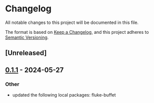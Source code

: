 # Changelog
All notable changes to this project will be documented in this file.

The format is based on [Keep a Changelog](https://keepachangelog.com/en/1.0.0/),
and this project adheres to [Semantic Versioning](https://semver.org/spec/v2.0.0.html).

## [Unreleased]

## [0.1.1](https://github.com/bearcove/fluke/compare/fluke-h2-parse-v0.1.0...fluke-h2-parse-v0.1.1) - 2024-05-27

### Other
- updated the following local packages: fluke-buffet
